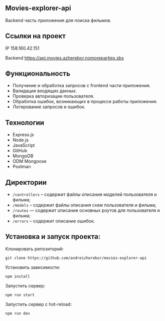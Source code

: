 ## Movies-explorer-api
Backend часть приложения для поиска фильмов. 

## Ссылки на проект

IP 158.160.42.151

Backend https://api.movies.azherebor.nomoreparties.sbs

## Функциональность
* Получение и обработка запросов с frontend части приложения.
* Валидация входящих данных. 
* Проверка авторизации пользователя.
* Обработка ошибок, возникающих в процессе работы приложения.
* Логирование запросов и ошибок.

## Технологии
* Express.js
* Node.js
* JavaScript
* GitHub
* MongoDB
* ODM Mongoose
* Postman

## Директории
* `/controllers` – содержит файлы описания моделей пользователя и фильма;
* `/models` – содержит файлы описания схем пользователя и фильма;
* `/routes` — содержит описание основных роутов для пользователя и фильма;
* `/errors` – содержит описание ошибок.

## Установка и запуск проекта:
Клонировать репозиторий:

    git clone https://github.com/andreizherebor/movies-explorer-api

Установить зависимости:

    npm install

Запустить сервер:

    npm run start

Запустить сервер с hot-reload:

    npm run dev
